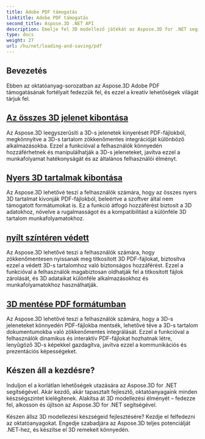 ```yaml
---
title: Adobe PDF támogatás
linktitle: Adobe PDF támogatás
second_title: Aspose.3D .NET API
description: Emelje fel 3D modellező játékát az Aspose.3D for .NET segítségével! Sajátítsa el a hatékony betöltési és mentési technikákat a CancellationToken használatával. Fedezze fel most!
type: docs
weight: 27
url: /hu/net/loading-and-saving/pdf
---
```

## Bevezetés

Ebben az oktatóanyag-sorozatban az Aspose.3D Adobe PDF támogatásának fortélyait fedezzük fel, és ezzel a kreatív lehetőségek világát tárjuk fel.

## [Az összes 3D jelenet kibontása](extract-all-3d-scenes)

Az Aspose.3D leegyszerűsíti a 3D-s jelenetek kinyerését PDF-fájlokból, megkönnyítve a 3D-s tartalom zökkenőmentes integrációját különböző alkalmazásokba. Ezzel a funkcióval a felhasználók könnyedén hozzáférhetnek és manipulálhatják a 3D-s jeleneteket, javítva ezzel a munkafolyamat hatékonyságát és az általános felhasználói élményt.

## [Nyers 3D tartalmak kibontása](extract-raw-3d-contents)

Az Aspose.3D lehetővé teszi a felhasználók számára, hogy az összes nyers 3D tartalmat kivonják PDF-fájlokból, beleértve a szoftver által nem támogatott formátumokat is. Ez a funkció átfogó hozzáférést biztosít a 3D adatokhoz, növelve a rugalmasságot és a kompatibilitást a különféle 3D tartalom munkafolyamatokhoz.

## [nyílt színtéren védett](open-scene-protected)

Az Aspose.3D lehetővé teszi a felhasználók számára, hogy zökkenőmentesen nyissanak meg titkosított 3D PDF-fájlokat, biztosítva ezzel a védett 3D-s tartalomhoz való biztonságos hozzáférést. Ezzel a funkcióval a felhasználók magabiztosan oldhatják fel a titkosított fájlok zárolását, és 3D adataikat különféle alkalmazásokhoz és munkafolyamatokhoz használhatják.

## [3D mentése PDF formátumban](save-3d-in-pdf)

Az Aspose.3D lehetővé teszi a felhasználók számára, hogy a 3D-s jeleneteket könnyedén PDF-fájlokba mentsék, lehetővé téve a 3D-s tartalom dokumentumokba való zökkenőmentes integrálását. Ezzel a funkcióval a felhasználók dinamikus és interaktív PDF-fájlokat hozhatnak létre, lenyűgöző 3D-s képekkel gazdagítva, javítva ezzel a kommunikációs és prezentációs képességeket.


## Készen áll a kezdésre?

Induljon el a korlátlan lehetőségek utazására az Aspose.3D for .NET segítségével. Akár kezdő, akár tapasztalt fejlesztő, oktatóanyagaink minden készségszintet kielégítenek. Alakítsa át 3D modellezési élményét – fedezze fel, alkosson és újítson az Aspose.3D for .NET segítségével.

Készen állsz 3D modellezési készségeid fejlesztésére? Kezdje el felfedezni az oktatóanyagokat. Engedje szabadjára az Aspose.3D teljes potenciálját .NET-hez, és készítse el 3D remekeit könnyedén.